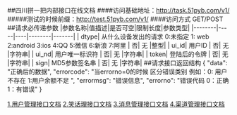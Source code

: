 ##四川拼一把内部接口在线文档
####访问基础地址：http://task.51pyb.com/v1/
#####测试的时候前缀：http://test.51pyb.com/v1/
####访问方式 GET/POST
##请求必传递参数
|参数名称|值描述|是否可空|限制长度|参数类型|
|--------|-----|----|--------|-------|
| dtype| 从什么设备发出的请求 0:未指定  1: web  2:android  3:ios  4:QQ 5:微信 6:新浪  7:阿里  | 否| 无 |整型|
| ui_id| 用户ID | 否| 无 |字符串|
| ui_nd| 用户唯一标识符 | 否| 无 |字符串|
| token| 登陆后的令牌 | 否| 无 |字符串|
| sign| MD5参数签名串 | 否| 无 |字符串|
##请求接口返回结构
    {
        "data": "正确后的数据",
        "errorcode": "当errorno=0的时候 区分错误类别 例如：0: 用户不存在 1:用户余额不足 ",
        "errormsg": "错误信息",
        "errorno": "错误代码 0：正确  1：有错误"
    }


[1.用户管理接口文档](user.html)
[2.笑话理接口文档](Joke.html)
[3.消息管理接口文档](Message.html)
[4.渠道管理接口文档](Channel.html)

